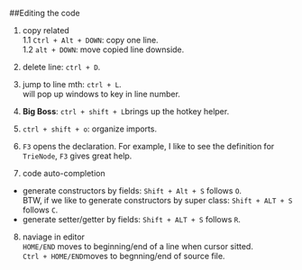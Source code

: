##Editing the code  
1. copy related  
1.1 `Ctrl + Alt + DOWN`: copy one line.   
1.2 `alt + DOWN`: move copied line downside.  

2. delete line: `ctrl + D`.   

3. jump to line mth: `ctrl + L`.  
   will pop up windows to key in line number.   
   
4. **Big Boss**: `ctrl + shift + L`brings up the hotkey helper.  

5. `ctrl + shift + o`: organize imports. 

6. `F3` opens the declaration. 
For example, I like to see the definition for `TrieNode`, `F3` gives great help.  

7. code auto-completion    
* generate constructors by fields: 
`Shift + Alt + S` follows `O`.  
BTW, if we like to generate constructors by super class: 
`Shift + ALT + S` follows `C`.    
* generate setter/getter by fields: 
`Shift + ALT + S` follows `R`.  

8. naviage in editor  
`HOME/END` moves to beginning/end of a line when cursor sitted.   
`Ctrl + HOME/END`moves to begnning/end of source file. 



